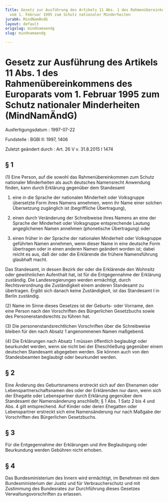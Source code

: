 ```yaml
---
Title: Gesetz zur Ausführung des Artikels 11 Abs. 1 des Rahmenübereinkommens des Europarats
  vom 1. Februar 1995 zum Schutz nationaler Minderheiten
jurabk: MindNamÄndG
layout: default
origslug: mindnamaendg
slug: mindnamaendg

---
```


# Gesetz zur Ausführung des Artikels 11 Abs. 1 des Rahmenübereinkommens des Europarats vom 1. Februar 1995 zum Schutz nationaler Minderheiten (MindNamÄndG)

Ausfertigungsdatum
:   1997-07-22

Fundstelle
:   BGBl II: 1997, 1406

Zuletzt geändert durch
:   Art. 26 V v. 31.8.2015 I 1474


## § 1

(1) Eine Person, auf die sowohl das Rahmenübereinkommen zum Schutz
nationaler Minderheiten als auch deutsches Namensrecht Anwendung
finden, kann durch Erklärung gegenüber dem Standesamt

1.  eine in die Sprache der nationalen Minderheit oder Volksgruppe
    übersetzte Form ihres Namens annehmen, wenn ihr Name einer solchen
    Übersetzung zugänglich ist (begriffliche Übertragung),


2.  einen durch Veränderung der Schreibweise ihres Namens an eine der
    Sprache der Minderheit oder Volksgruppe entsprechende Lautung
    angeglichenen Namen annehmen (phonetische Übertragung) oder


3.  einen früher in der Sprache der nationalen Minderheit oder Volksgruppe
    geführten Namen annehmen, wenn dieser Name in eine deutsche Form
    übertragen oder in einen anderen Namen geändert worden ist; dabei
    reicht es aus, daß der oder die Erklärende die frühere Namensführung
    glaubhaft macht.



Das Standesamt, in dessen Bezirk der oder die Erklärende den Wohnsitz
oder gewöhnlichen Aufenthalt hat, ist für die Entgegennahme der
Erklärung zuständig. Die Landesregierungen werden ermächtigt, durch
Rechtsverordnung die Zuständigkeit einem anderen Standesamt zu
übertragen. Ergibt sich danach keine Zuständigkeit, ist das Standesamt
I in Berlin zuständig.

(2) Name im Sinne dieses Gesetzes ist der Geburts- oder Vorname, den
eine Person nach den Vorschriften des Bürgerlichen Gesetzbuchs sowie
des Personenstandsrechts zu führen hat.

(3) Die personenstandsrechtlichen Vorschriften über die Schreibweise
bleiben für den nach Absatz 1 angenommenen Namen maßgebend.

(4) Die Erklärungen nach Absatz 1 müssen öffentlich beglaubigt oder
beurkundet werden, wenn sie nicht bei der Eheschließung gegenüber
einem deutschen Standesamt abgegeben werden. Sie können auch von den
Standesbeamten beglaubigt oder beurkundet werden.


## § 2

Eine Änderung des Geburtsnamens erstreckt sich auf den Ehenamen oder
Lebenspartnerschaftsnamen des oder der Erklärenden nur dann, wenn sich
der Ehegatte oder Lebenspartner durch Erklärung gegenüber dem
Standesamt der Namensänderung anschließt; § 1 Abs. 1 Satz 2 bis 4 und
Abs. 4 gilt entsprechend. Auf Kinder oder deren Ehegatten oder
Lebenspartner erstreckt sich eine Namensänderung nur nach Maßgabe der
Vorschriften des Bürgerlichen Gesetzbuchs.


## § 3

Für die Entgegennahme der Erklärungen und ihre Beglaubigung oder
Beurkundung werden Gebühren nicht erhoben.


## § 4

Das Bundesministerium des Innern wird ermächtigt, im Benehmen mit dem
Bundesministerium der Justiz und für Verbraucherschutz und mit
Zustimmung des Bundesrates zur Durchführung dieses Gesetzes
Verwaltungsvorschriften zu erlassen.

